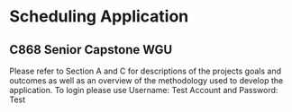 # Scheduling Application
## C868 Senior Capstone WGU

Please refer to Section A and C for descriptions of the projects goals and outcomes as well as an overview of the methodology used to develop the application.
To login please use Username: Test Account and Password: Test
